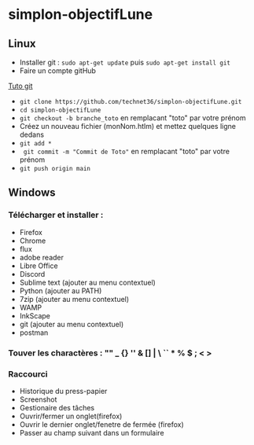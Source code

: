 # simplon-objectifLune

## Linux

- Installer git : `sudo apt-get update` puis `sudo apt-get install git`
- Faire un compte gitHub

[Tuto git](https://rogerdudler.github.io/git-guide/index.fr.html)
- `git clone https://github.com/technet36/simplon-objectifLune.git`
- `cd simplon-objectifLune`
- `git checkout -b branche_toto` en remplacant "toto" par votre prénom
- Créez un nouveau fichier (monNom.htlm) et mettez quelques ligne dedans
- `git add *`
- ` git commit -m "Commit de Toto"` en remplacant "toto" par votre prénom
- `git push origin main`

## Windows

### Télécharger et installer : 
- Firefox
- Chrome
- flux
- adobe reader
- Libre Office
- Discord
- Sublime text (ajouter au menu contextuel)
- Python (ajouter au PATH)
- 7zip (ajouter au menu contextuel)
- WAMP
- InkScape
- git (ajouter au menu contextuel)
- postman



### Touver les charactères : "" _ {} '' & \[] | \ `` * % $ ; < >


### Raccourci 
- Historique du press-papier
- Screenshot
- Gestionaire des tâches
- Ouvrir/fermer un onglet(firefox)
- Ouvrir le dernier onglet/fenetre de fermée (firefox)
- Passer au champ suivant dans un formulaire
